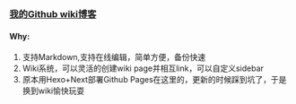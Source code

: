 ### [我的Github wiki博客](https://github.com/mixool/mixool.github.io/wiki)
#### Why:
1. 支持Markdown,支持在线编辑，简单方便，备份快速  
2. Wiki系统，可以灵活的创建wiki page并相互link，可以自定义sidebar  
3. 原本用Hexo+Next部署Github Pages在这里的，更新的时候踩到坑了，于是换到wiki愉快玩耍  
